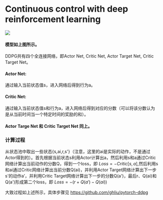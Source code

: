# Continuous control with deep reinforcement learning

![](C:\Users\我的电脑\AppData\Roaming\Typora\typora-user-images\image-20230412211938984.png)

#### 模型如上图所示。

DDPG共有四个全连接网络，即Actor Net, Critic Net, Actor Target Net, Critic Target Net。

#### Actor Net:

通过输入当前状态值s，进入网络后得到行为a。

#### Critic Net:

通过输入当前状态值s和行为a，进入网络后得到对应的分数（可以将该分数认为是从当前时间当一个特定时间的奖励的和）。

#### Actor Targe Net 和 Critic Target Net 同上。

### 计算过程

从状态池中取出一些状态{s,ai,r,s'}（注意，这里的ai是实际的动作，不是通过Actor得到的）。首先根据当前状态s利用Actor计算出a，然后利用s和a通过Critic网络计算出当前动作的分数Q，得到一个loss，即 $Loss=-Critic[s,a]$,然后利用s和ai通过Critic网络计算出当前分数Q(ai)，并利用Actor Target网络计算出下一步s'的动作a’，并利用Critic Target网络计算出下一步的分数Q(a')，最后r、Q(ai)和Q(a')形成第二个loss，即 $Loss=-(r+Q(a')-Q(ai))$

大致过程如上述所示，具体步骤见
https://github.com/ghliu/pytorch-ddpg
